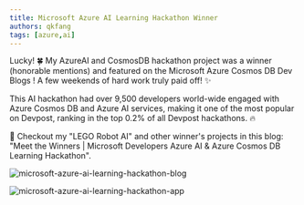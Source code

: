 ```yaml
---
title: Microsoft Azure AI Learning Hackathon Winner
authors: qkfang
tags: [azure,ai]
---
```


Lucky! 🍀 My AzureAI and CosmosDB hackathon project was a winner (honorable mentions) and featured on the Microsoft Azure Cosmos DB Dev Blogs ! A few weekends of hard work truly paid off! ✨

This AI hackathon had over 9,500 developers world-wide engaged with Azure Cosmos DB and Azure AI services, making it one of the most popular on Devpost, ranking in the top 0.2% of all Devpost hackathons. 🔥 

📢 Checkout my "LEGO Robot AI" and other winner's projects in this blog: "Meet the Winners | Microsoft Developers Azure AI & Azure Cosmos DB Learning Hackathon".

![microsoft-azure-ai-learning-hackathon-blog](/imgblog/microsoft-azure-ai-learning-hackathon-blog.png)

![microsoft-azure-ai-learning-hackathon-app](/imgblog/microsoft-azure-ai-learning-hackathon-app.png)

